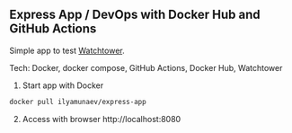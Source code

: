 ## Express App / DevOps  with Docker Hub and GitHub Actions
Simple app to test [Watchtower](https://github.com/containrrr/watchtower).   

Tech: Docker, docker compose, GitHub Actions, Docker Hub, Watchtower

1. Start app with Docker
```bash
docker pull ilyamunaev/express-app
```

2. Access with browser http://localhost:8080

